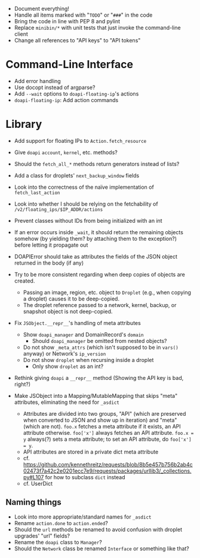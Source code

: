 - Document everything!
- Handle all items marked with "`TODO`" or "`###`" in the code
- Bring the code in line with PEP 8 and pylint
- Replace `minibin/*` with unit tests that just invoke the command-line client
- Change all references to "API keys" to "API tokens"

# Command-Line Interface

- Add error handling
- Use docopt instead of argparse?
- Add `--wait` options to `doapi-floating-ip`'s actions
- `doapi-floating-ip`: Add action commands

# Library

- Add support for floating IPs to `Action.fetch_resource`
- Give `doapi` `account`, `kernel`, etc. methods?
- Should the `fetch_all_*` methods return generators instead of lists?
- Add a class for droplets' `next_backup_window` fields
- Look into the correctness of the naïve implementation of `fetch_last_action`
- Look into whether I should be relying on the fetchability of
  `/v2/floating_ips/$IP_ADDR/actions`
- Prevent classes without IDs from being initialized with an int
- If an error occurs inside `_wait`, it should return the remaining objects
  somehow (by yielding them? by attaching them to the exception?) before
  letting it propagate out
- DOAPIError should take as attributes the fields of the JSON object returned
  in the body (if any)

- Try to be more consistent regarding when deep copies of objects are created.
    - Passing an image, region, etc. object to `Droplet` (e.g., when copying a
      droplet) causes it to be deep-copied.
    - The droplet reference passed to a network, kernel, backup, or snapshot
      object is not deep-copied.

- Fix `JSObject.__repr__`'s handling of meta attributes
    - Show `doapi_manager` and DomainRecord's `domain`
        - Should `doapi_manager` be omitted from nested objects?
    - Do not show `_meta_attrs` (which isn't supposed to be in `vars()` anyway)
      or Network's `ip_version`
    - Do not show `droplet` when recursing inside a droplet
        - Only show `droplet` as an int?
- Rethink giving `doapi` a `__repr__` method (Showing the API key is bad,
  right?)

- Make JSObject into a Mapping/MutableMapping that skips "meta" attributes,
  eliminating the need for `_asdict`
    - Attributes are divided into two groups, "API" (which are preserved when
      converted to JSON and show up in iteration) and "meta" (which are not).
      `foo.x` fetches a meta attribute if it exists, an API attribute
      otherwise.  `foo['x']` always fetches an API attribute.  `foo.x = y`
      always(?) sets a meta attribute; to set an API attribute, do `foo['x'] =
      y`.
    - API attributes are stored in a private dict meta attribute
    - cf. <https://github.com/kennethreitz/requests/blob/8b5e457b756b2ab4c02473f7a42c2e0201ecc7e9/requests/packages/urllib3/_collections.py#L107> for how to subclass `dict` instead
    - cf. UserDict

## Naming things

- Look into more appropriate/standard names for `_asdict`
- Rename `action.done` to `action.ended`?
- Should the `url` methods be renamed to avoid confusion with droplet upgrades'
  "url" fields?
- Rename the `doapi` class to `Manager`?
- Should the `Network` class be renamed `Interface` or something like that?
